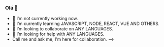 ### Olá 👋


- 🔭 I’m not currently working now.
- 🌱 I’m currently learning JAVASCRIPT, NODE, REACT, VUE AND OTHERS. 
- 👯 I’m looking to collaborate on ANY LANGUAGES.
- 🤔 I’m looking for help with ANY LANGUAGES.
- Call me and ask me, I'm here for collaboration. 
-->
